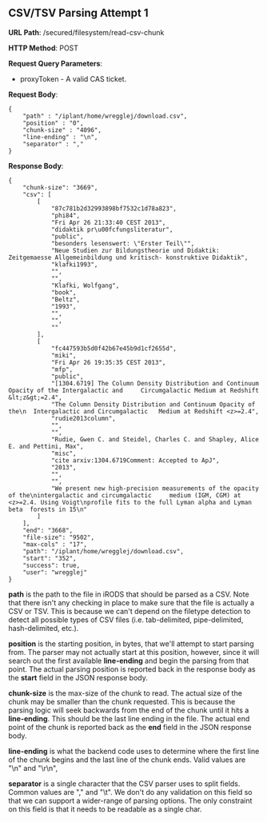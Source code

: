 CSV/TSV Parsing Attempt 1
-------------------------

__URL Path__: /secured/filesystem/read-csv-chunk

__HTTP Method__: POST

__Request Query Parameters__:

* proxyToken - A valid CAS ticket.

__Request Body__:

    {
    	"path" : "/iplant/home/wregglej/download.csv",
    	"position" : "0",
    	"chunk-size" : "4096",
    	"line-ending" : "\n",
    	"separator" : ","
    }

__Response Body__:

    {
	    "chunk-size": "3669",
	    "csv": [
	        [
	            "87c781b2d32993898bf7532c1d78a823",
	            "phi84",
	            "Fri Apr 26 21:33:40 CEST 2013",
	            "didaktik pr\u00fcfungsliteratur",
	            "public",
	            "besonders lesenswert: \"Erster Teil\"",
	            "Neue Studien zur Bildungstheorie und Didaktik: Zeitgemaesse Allgemeinbildung und kritisch-	konstruktive Didaktik",
	            "klafki1993",
	            "",
	            "",
	            "Klafki, Wolfgang",
	            "book",
	            "Beltz",
	            "1993",
	            "",
	            "",
	            ""
	        ],
	        [
	            "fc447593b5d0f42b67e45b9d1cf2655d",
	            "miki",
	            "Fri Apr 26 19:35:35 CEST 2013",
	            "mfp",
	            "public",
	            "[1304.6719] The Column Density Distribution and Continuum Opacity of the Intergalactic and 	Circumgalactic Medium at Redshift &lt;z&gt;=2.4",
	            "The Column Density Distribution and Continuum Opacity of the\n  Intergalactic and Circumgalactic 	Medium at Redshift <z>=2.4",
	            "rudie2013column",
	            "",
	            "",
	            "Rudie, Gwen C. and Steidel, Charles C. and Shapley, Alice E. and Pettini, Max",
	            "misc",
	            "cite arxiv:1304.6719Comment: Accepted to ApJ",
	            "2013",
	            "",
	            "",
	            "We present new high-precision measurements of the opacity of the\nintergalactic and circumgalactic 	medium (IGM, CGM) at <z>=2.4. Using Voigt\nprofile fits to the full Lyman alpha and Lyman beta 	forests in 15\n"
	        ]
	    ],
	    "end": "3668",
	    "file-size": "9502",
	    "max-cols" : "17",
	    "path": "/iplant/home/wregglej/download.csv",
	    "start": "352",
	    "success": true,
	    "user": "wregglej"
	}

__path__ is the path to the file in iRODS that should be parsed as a CSV. Note that there isn't any checking in place to make sure that the file is actually a CSV or TSV. This is because we can't depend on the filetype detection to detect all possible types of CSV files (i.e. tab-delimited, pipe-delimited, hash-delimited, etc.).

__position__ is the starting position, in bytes, that we'll attempt to start parsing from. The parser may not actually start at this position, however, since it will search out the first available __line-ending__ and begin the parsing from that point. The actual parsing position is reported back in the response body as the __start__ field in the JSON response body.

__chunk-size__ is the max-size of the chunk to read. The actual size of the chunk may be smaller than the chunk requested. This is because the parsing logic will seek backwards from the end of the chunk until it hits a __line-ending__. This should be the last line ending in the file. The actual end point of the chunk is reported back as the __end__ field in the JSON response body.

__line-ending__ is what the backend code uses to determine where the first line of the chunk begins and the last line of the chunk ends. Valid values are "\n" and "\r\n",

__separator__ is a single character that the CSV parser uses to split fields. Common values are "," and "\t". We don't do any validation on this field so that we can support a wider-range of parsing options. The only constraint on this field is that it needs to be readable as a single char.